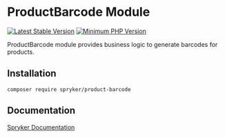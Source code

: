 # ProductBarcode Module
[![Latest Stable Version](https://poser.pugx.org/spryker/product-barcode/v/stable.svg)](https://packagist.org/packages/spryker/product-barcode)
[![Minimum PHP Version](https://img.shields.io/badge/php-%3E%3D%208.2-8892BF.svg)](https://php.net/)

ProductBarcode module provides business logic to generate barcodes for products.

## Installation

```
composer require spryker/product-barcode
```

## Documentation

[Spryker Documentation](https://docs.spryker.com)
